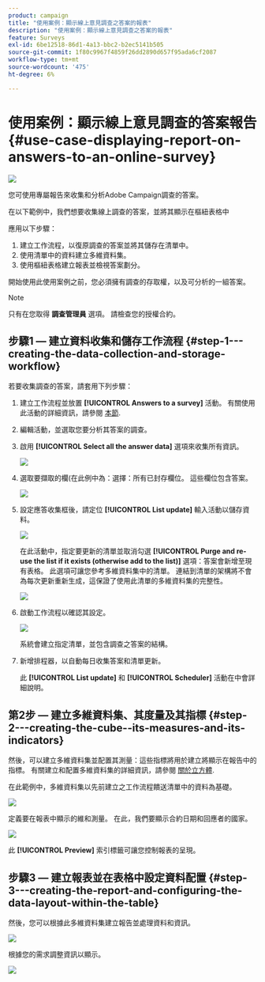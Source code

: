 ```yaml
---
product: campaign
title: "使用案例：顯示線上意見調查之答案的報表"
description: "使用案例：顯示線上意見調查之答案的報表"
feature: Surveys
exl-id: 6be12518-86d1-4a13-bbc2-b2ec5141b505
source-git-commit: 1f80c9967f4859f26dd2890d657f95ada6cf2087
workflow-type: tm+mt
source-wordcount: '475'
ht-degree: 6%

---
```


# 使用案例：顯示線上意見調查的答案報告{#use-case-displaying-report-on-answers-to-an-online-survey}

![](../../assets/common.svg)

您可使用專屬報告來收集和分析Adobe Campaign調查的答案。

在以下範例中，我們想要收集線上調查的答案，並將其顯示在樞紐表格中

應用以下步驟：

1. 建立工作流程，以復原調查的答案並將其儲存在清單中。
1. 使用清單中的資料建立多維資料集。
1. 使用樞紐表格建立報表並檢視答案劃分。

開始使用此使用案例之前，您必須擁有調查的存取權，以及可分析的一組答案。

>[!NOTE]
>
>只有在您取得 **調查管理員** 選項。 請檢查您的授權合約。

## 步驟1 — 建立資料收集和儲存工作流程 {#step-1---creating-the-data-collection-and-storage-workflow}

若要收集調查的答案，請套用下列步驟：

1. 建立工作流程並放置 **[!UICONTROL Answers to a survey]** 活動。 有關使用此活動的詳細資訊，請參閱 [本節](../../surveys/using/publish--track-and-use-collected-data.md#using-the-collected-data).
1. 編輯活動，並選取您要分析其答案的調查。
1. 啟用 **[!UICONTROL Select all the answer data]** 選項來收集所有資訊。

   ![](assets/reporting_usecase_1_01.png)

1. 選取要擷取的欄(在此例中為：選擇：所有已封存欄位。 這些欄位包含答案。

   ![](assets/reporting_usecase_1_02.png)

1. 設定應答收集框後，請定位 **[!UICONTROL List update]** 輸入活動以儲存資料。

   ![](assets/reporting_usecase_1_04.png)

   在此活動中，指定要更新的清單並取消勾選 **[!UICONTROL Purge and re-use the list if it exists (otherwise add to the list)]** 選項：答案會新增至現有表格。 此選項可讓您參考多維資料集中的清單。 連結到清單的架構將不會為每次更新重新生成，這保證了使用此清單的多維資料集的完整性。

   ![](assets/reporting_usecase_1_03.png)

1. 啟動工作流程以確認其設定。

   ![](assets/reporting_usecase_1_05.png)

   系統會建立指定清單，並包含調查之答案的結構。

1. 新增排程器，以自動每日收集答案和清單更新。

   此 **[!UICONTROL List update]** 和 **[!UICONTROL Scheduler]** 活動在中會詳細說明。

## 第2步 — 建立多維資料集、其度量及其指標 {#step-2---creating-the-cube--its-measures-and-its-indicators}

然後，可以建立多維資料集並配置其測量：這些指標將用於建立將顯示在報告中的指標。 有關建立和配置多維資料集的詳細資訊，請參閱 [關於立方體](../../reporting/using/ac-cubes.md).

在此範例中，多維資料集以先前建立之工作流程饋送清單中的資料為基礎。

![](assets/reporting_usecase_2_01.png)

定義要在報表中顯示的維和測量。 在此，我們要顯示合約日期和回應者的國家。

![](assets/reporting_usecase_2_02.png)

此 **[!UICONTROL Preview]** 索引標籤可讓您控制報表的呈現。

## 步驟3 — 建立報表並在表格中設定資料配置 {#step-3---creating-the-report-and-configuring-the-data-layout-within-the-table}

然後，您可以根據此多維資料集建立報告並處理資料和資訊。

![](assets/reporting_usecase_3_01.png)

根據您的需求調整資訊以顯示。

![](assets/reporting_usecase_3_02.png)
